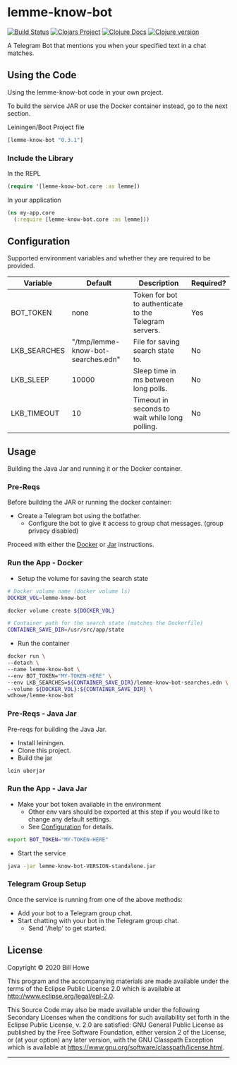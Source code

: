 # lemme-know-bot

[![Build Status][gh-actions-badge]][gh-actions] [![Clojars Project][clojars-badge]][clojars] [![Clojure Docs][cljdoc-badge]][cljdoc-link] [![Clojure version][clojure-v]](project.clj)

A Telegram Bot that mentions you when your specified text in a chat matches.

## Using the Code

Using the lemme-know-bot code in your own project.

To build the service JAR or use the Docker container instead, go to the next section.

Leiningen/Boot Project file

```clojure
[lemme-know-bot "0.3.1"]
```

### Include the Library

In the REPL

```clojure
(require '[lemme-know-bot.core :as lemme])
```

In your application

```clojure
(ns my-app.core
  (:require [lemme-know-bot.core :as lemme]))
```

## Configuration

Supported environment variables and whether they are required to be provided.

| Variable     | Default                            | Description                                            | Required? |
| ------------ | ---------------------------------- | ------------------------------------------------------ | --------- |
| BOT_TOKEN    | none                               | Token for bot to authenticate to the Telegram servers. | Yes       |
| LKB_SEARCHES | "/tmp/lemme-know-bot-searches.edn" | File for saving search state to.                       | No        |
| LKB_SLEEP    | 10000                              | Sleep time in ms between long polls.                   | No        |
| LKB_TIMEOUT  | 10                                 | Timeout in seconds to wait while long polling.         | No        |

## Usage

Building the Java Jar and running it or the Docker container.

### Pre-Reqs

Before building the JAR or running the docker container:

- Create a Telegram bot using the botfather.
  - Configure the bot to give it access to group chat messages. (group privacy disabled)

Proceed with either the [Docker](#run-the-app---docker) or [Jar](#run-the-app---java-jar) instructions.

### Run the App - Docker

- Setup the volume for saving the search state

```bash
# Docker volume name (docker volume ls)
DOCKER_VOL=lemme-know-bot

docker volume create ${DOCKER_VOL}

# Container path for the search state (matches the Dockerfile)
CONTAINER_SAVE_DIR=/usr/src/app/state
```

- Run the container

```bash
docker run \
--detach \
--name lemme-know-bot \
--env BOT_TOKEN="MY-TOKEN-HERE" \
--env LKB_SEARCHES=${CONTAINER_SAVE_DIR}/lemme-know-bot-searches.edn \
--volume ${DOCKER_VOL}:${CONTAINER_SAVE_DIR} \
wdhowe/lemme-know-bot
```

### Pre-Reqs - Java Jar

Pre-reqs for building the Java Jar.

- Install leiningen.
- Clone this project.
- Build the jar

```bash
lein uberjar
```

### Run the App - Java Jar

- Make your bot token available in the environment
  - Other env vars should be exported at this step if you would like to change any default settings.
  - See [Configuration](#configuration) for details.

```bash
export BOT_TOKEN="MY-TOKEN-HERE"
```

- Start the service

```bash
java -jar lemme-know-bot-VERSION-standalone.jar
```

### Telegram Group Setup

Once the service is running from one of the above methods:

- Add your bot to a Telegram group chat.
- Start chatting with your bot in the Telegram group chat.
  - Send '/help' to get started.

## License

Copyright © 2020 Bill Howe

This program and the accompanying materials are made available under the
terms of the Eclipse Public License 2.0 which is available at
<http://www.eclipse.org/legal/epl-2.0>.

This Source Code may also be made available under the following Secondary
Licenses when the conditions for such availability set forth in the Eclipse
Public License, v. 2.0 are satisfied: GNU General Public License as published by
the Free Software Foundation, either version 2 of the License, or (at your
option) any later version, with the GNU Classpath Exception which is available
at <https://www.gnu.org/software/classpath/license.html>.

----

<!-- Named page links below: /-->

[gh-actions-badge]: https://github.com/wdhowe/lemme-know-bot/workflows/ci%2Fcd/badge.svg
[gh-actions]: https://github.com/wdhowe/lemme-know-bot/actions
[cljdoc-badge]: https://cljdoc.org/badge/lemme-know-bot/lemme-know-bot
[cljdoc-link]: https://cljdoc.org/d/lemme-know-bot/lemme-know-bot/CURRENT
[clojure-v]: https://img.shields.io/badge/clojure-1.10.0-blue.svg
[clojars]: https://clojars.org/lemme-know-bot
[clojars-badge]: https://img.shields.io/clojars/v/lemme-know-bot.svg
